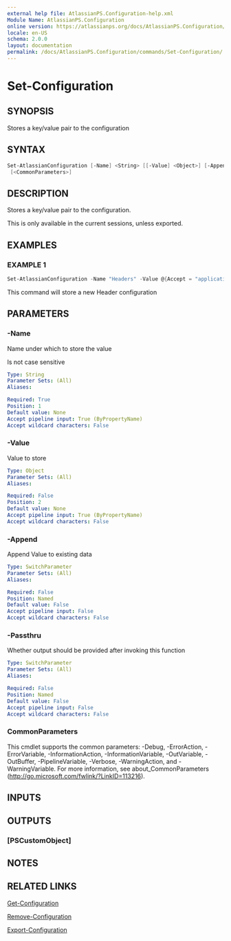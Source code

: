 ```yaml
---
external help file: AtlassianPS.Configuration-help.xml
Module Name: AtlassianPS.Configuration
online version: https://atlassianps.org/docs/AtlassianPS.Configuration/commands/Set-Configuration/
locale: en-US
schema: 2.0.0
layout: documentation
permalink: /docs/AtlassianPS.Configuration/commands/Set-Configuration/
---
```

# Set-Configuration

## SYNOPSIS

Stores a key/value pair to the configuration

## SYNTAX

```powershell
Set-AtlassianConfiguration [-Name] <String> [[-Value] <Object>] [-Append] [-Passthru]
 [<CommonParameters>]
```

## DESCRIPTION

Stores a key/value pair to the configuration.

This is only available in the current sessions, unless exported.

## EXAMPLES

### EXAMPLE 1

```powershell
Set-AtlassianConfiguration -Name "Headers" -Value @{Accept = "application/json"}
```

This command will store a new Header configuration

## PARAMETERS

### -Name

Name under which to store the value

Is not case sensitive

```yaml
Type: String
Parameter Sets: (All)
Aliases:

Required: True
Position: 1
Default value: None
Accept pipeline input: True (ByPropertyName)
Accept wildcard characters: False
```

### -Value

Value to store

```yaml
Type: Object
Parameter Sets: (All)
Aliases:

Required: False
Position: 2
Default value: None
Accept pipeline input: True (ByPropertyName)
Accept wildcard characters: False
```

### -Append

Append Value to existing data

```yaml
Type: SwitchParameter
Parameter Sets: (All)
Aliases:

Required: False
Position: Named
Default value: False
Accept pipeline input: False
Accept wildcard characters: False
```

### -Passthru

Whether output should be provided after invoking this function

```yaml
Type: SwitchParameter
Parameter Sets: (All)
Aliases:

Required: False
Position: Named
Default value: False
Accept pipeline input: False
Accept wildcard characters: False
```

### CommonParameters

This cmdlet supports the common parameters: -Debug, -ErrorAction, -ErrorVariable, -InformationAction, -InformationVariable, -OutVariable, -OutBuffer, -PipelineVariable, -Verbose, -WarningAction, and -WarningVariable.
For more information, see about_CommonParameters (http://go.microsoft.com/fwlink/?LinkID=113216).

## INPUTS

## OUTPUTS

### [PSCustomObject]

## NOTES

## RELATED LINKS

[Get-Configuration](../Get-Configuration/)

[Remove-Configuration](../Remove-Configuration/)

[Export-Configuration](../Export-Configuration/)
